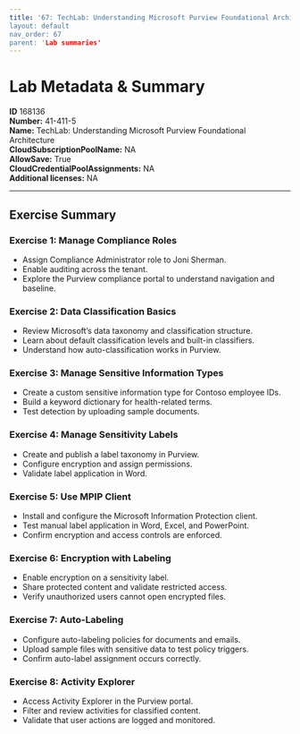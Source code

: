 ```yaml
---
title: '67: TechLab: Understanding Microsoft Purview Foundational Architecture` 
layout: default
nav_order: 67
parent: 'Lab summaries'
--- 
```


# Lab Metadata & Summary

**ID** 168136  
**Number:** 41-411-5  
**Name:** TechLab: Understanding Microsoft Purview Foundational Architecture  
**CloudSubscriptionPoolName:** NA  
**AllowSave:** True  
**CloudCredentialPoolAssignments:** NA  
**Additional licenses:** NA  

---

## Exercise Summary

### Exercise 1: Manage Compliance Roles
- Assign Compliance Administrator role to Joni Sherman.  
- Enable auditing across the tenant.  
- Explore the Purview compliance portal to understand navigation and baseline.  

### Exercise 2: Data Classification Basics
- Review Microsoft’s data taxonomy and classification structure.  
- Learn about default classification levels and built-in classifiers.  
- Understand how auto-classification works in Purview.  

### Exercise 3: Manage Sensitive Information Types
- Create a custom sensitive information type for Contoso employee IDs.  
- Build a keyword dictionary for health-related terms.  
- Test detection by uploading sample documents.  

### Exercise 4: Manage Sensitivity Labels
- Create and publish a label taxonomy in Purview.  
- Configure encryption and assign permissions.  
- Validate label application in Word.  

### Exercise 5: Use MPIP Client
- Install and configure the Microsoft Information Protection client.  
- Test manual label application in Word, Excel, and PowerPoint.  
- Confirm encryption and access controls are enforced.  

### Exercise 6: Encryption with Labeling
- Enable encryption on a sensitivity label.  
- Share protected content and validate restricted access.  
- Verify unauthorized users cannot open encrypted files.  

### Exercise 7: Auto-Labeling
- Configure auto-labeling policies for documents and emails.  
- Upload sample files with sensitive data to test policy triggers.  
- Confirm auto-label assignment occurs correctly.  

### Exercise 8: Activity Explorer
- Access Activity Explorer in the Purview portal.  
- Filter and review activities for classified content.  
- Validate that user actions are logged and monitored.  
